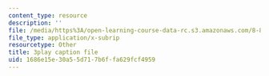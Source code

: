 ```yaml
---
content_type: resource
description: ''
file: /media/https%3A/open-learning-course-data-rc.s3.amazonaws.com/8-821-string-theory-and-holographic-duality-fall-2014/1686e15e30a55d717b6ffa629fcf4959_75zfIar62c.srt
file_type: application/x-subrip
resourcetype: Other
title: 3play caption file
uid: 1686e15e-30a5-5d71-7b6f-fa629fcf4959
---
```

